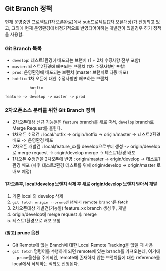 ## Git Branch 정책

현재 운영중인 프로젝트(1차 오픈완료)에서 sub프로젝트(2차 오픈대상)가 진행되고 있고, 그외에 현재 운영환경에 비정기적으로 반영되어야하는 개발건이 있을경우 하기 정책을 사용함.

### Git Branch 목록

- `develop`: 테스트1환경에 배포되는 브랜치 (1 + 2차 수정사항 전부 포함)
- `master`: 테스트2환경에 배포되는 브랜치 (1차 수정사항만 포함)
- `prod`: 운영환경에 배포되는 브랜치 (master 브랜치로 자동 배포)
- `hotfix`: 1차 오픈에 대한 수정사항만 배포하는 브랜치

```
           hotfix
             |
feature -> develop -> master -> prod
```

### 2차오픈소스 분리를 위한 Git Branch 정책

- 2차오픈대상 신규 기능들은 `feature` branch를 새로 따서,  `develop` branch로 Merge Request를 올린다.
- 1차오픈 수정건 : local/hotfix -> origin/hotfix -> origin/master -> 테스트2환경 배포 -> 운영환경 배포
- 2차오픈 개발건 : local/feature_xx를 develop으로부터 생성 -> origin/develop로 merge request -> origin/develop merge -> 테스트1환경 배포
- 1차오픈 수정건을 2차오픈에 반영 : origin/master -> origin/develop -> 테스트1환경 배포 (차후 테스트2환경 테스트를 위해 origin/develop -> origin/master 로 배포 예정)

#### 1차오픈후, local/develop 브랜치 삭제 후 새로 origin/develop 브랜치 받아서 개발

1. 기존 local 의 develop 삭제
2. `git fetch origin --prune`실행해서 remote branch들 fetch
3. 2차오픈대상 개발건(기능별) feature_xx branch 생성 후, 개발
4. origin/develop에 merge request 후 merge 
5. 테스트1환경으로 배포 요청 


#### (참고) prune 옵션

- Git Remote에 없는 Branch에 대한 Local Remote Tracking을 없앨 때 사용
- `git fetch` 명령어를 수행하게 되면 remote에 있는 branch를 가져오는데, 여기에 `--prune`옵션을 주게되면, remote에 존재하지 않는 브랜치들에 대한 reference를 local에서 삭제하는 작업도 진행된다.

